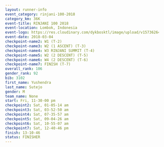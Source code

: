 ```yaml
---
layout: runner-info 
event_category: rinjani-100-2018 
category_km: 36K 
event-title: RINJANI 100 2018 
event-location: Lombok, Indonesia 
event-logo: https://res.cloudinary.com/dykbosktl/image/upload/v1573626435/Logo/Rinjani_eoufbh.png 
event-date: 2018-03-04 
checkpoint-name2: W1 (T-2) 
checkpoint-name3: W2 (1 ASCENT) (T-3) 
checkpoint-name4: W3 RINJANI SUMMIT (T-4) 
checkpoint-name5: W2 (2 DESCENT) (T-5) 
checkpoint-name6: W4 (2 DESCENT) (T-6) 
checkpoint-name7: FINISH (T-7) 
overall_rank: 106
gender_rank: 92
bib: 3102
first_name: Yushendra
last_name: Sutejo
gender: M
team_name: None
start: Fri, 11-30-00 pm
checkpoint2: Sat, 01-05-14 am
checkpoint3: Sat, 03-52-50 am
checkpoint4: Sat, 07-35-57 am
checkpoint5: Sat, 09-04-26 am
checkpoint6: Sat, 10-55-07 am
checkpoint7: Sat, 12-40-46 pm
finish: 13-10-46
status: FINISHER
---
```

